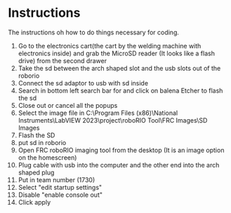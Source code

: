 # Instructions
The instructions oh how to do things necessary for coding.  
1. Go to the electronics cart(the cart by the welding machine with electronics inside) and grab the MicroSD reader (It looks like a flash drive) from the second drawer
2. Take the sd between the arch shaped slot and the usb slots out of the roborio
3. Connect the sd adaptor to usb with sd inside
4. Search in bottom left search bar for and click on balena Etcher to flash the sd  
5. Close out or cancel all the popups
6. Select the image file in C:\Program Files (x86)\National Instruments\LabVIEW 2023\project\roboRIO Tool\FRC Images\SD Images
7. Flash the SD  
8. put sd in roborio
9. Open FRC roboRIO imaging tool from the desktop (It is an image option on the homescreen)
10. Plug cable with usb into the computer and the other end into the arch shaped plug
10. Put in team number (1730)
11. Select "edit startup settings"
12. Disable "enable console out"
13. Click apply
